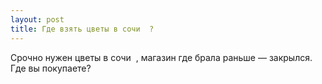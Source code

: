 ```yaml
---
layout: post 
title: Где взять цветы в сочи ‌ ‌? 
--- 
```

Срочно нужен цветы в сочи ‌ ‌, магазин где брала раньше — закрылся. Где вы покупаете?